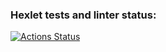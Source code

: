 ### Hexlet tests and linter status:
[![Actions Status](https://github.com/Aluwian/python-project-50/workflows/hexlet-check/badge.svg)](https://github.com/Aluwian/python-project-50/actions)